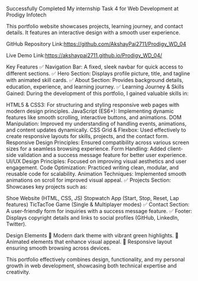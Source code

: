 Successfully Completed My internship Task 4 for Web Development at Prodigy Infotech

This portfolio website showcases projects, learning journey, and contact details. It features an interactive design with a smooth user experience.

GitHub Repository Link:https://github.com/AkshayPai2711/Prodigy_WD_04

Live Demo Link:https://akshaypai2711.github.io/Prodigy_WD_04/


Key Features
✅ Navigation Bar: A fixed, sleek navbar for quick access to different sections.
✅ Hero Section: Displays  profile picture, title, and tagline with animated skill cards.
✅ About Section: Provides background details, education, experience, and learning journey.
✅ Learning Journey & Skills Gained:
During the development of this portfolio, I gained valuable skills in:

HTML5 & CSS3: For structuring and styling responsive web pages with modern design principles.
JavaScript (ES6+): Implementing dynamic features like smooth scrolling, interactive buttons, and animations.
DOM Manipulation: Improved my understanding of handling events, animations, and content updates dynamically.
CSS Grid & Flexbox: Used effectively to create responsive layouts for skills, projects, and the contact form.
Responsive Design Principles: Ensured compatibility across various screen sizes for a seamless browsing experience.
Form Handling: Added client-side validation and a success message feature for better user experience.
UI/UX Design Principles: Focused on improving visual aesthetics and user engagement.
Code Optimization: Practiced writing clean, modular, and reusable code for scalability.
Animation Techniques: Implemented smooth animations on scroll for improved visual appeal.
✅ Projects Section: Showcases key projects such as:

Shoe Website (HTML, CSS, JS)
Stopwatch App (Start, Stop, Reset, Lap features)
TicTacToe Game (Single & Multiplayer modes)
✅ Contact Section: A user-friendly form for inquiries with a success message feature.
✅ Footer: Displays copyright details and links to social profiles (GitHub, LinkedIn, Twitter).

Design Elements
🎯 Modern dark theme with vibrant green highlights.
🎯 Animated elements that enhance visual appeal.
🎯 Responsive layout ensuring smooth browsing across devices.

This portfolio effectively combines design, functionality, and my personal growth in web development, showcasing both technical expertise and creativity.

